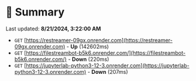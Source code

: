 # 📖 Summary
Last updated: **8/21/2024, 3:22:00 AM**

- `GET` [https://restreamer-09gx.onrender.com](https://restreamer-09gx.onrender.com) - **Up** (142602ms)
- `GET` [https://filestreambot-b5k6.onrender.com/](https://filestreambot-b5k6.onrender.com/) - **Down** (220ms)
- `GET` [https://jupyterlab-python3-12-3.onrender.com](https://jupyterlab-python3-12-3.onrender.com) - **Down** (207ms)
